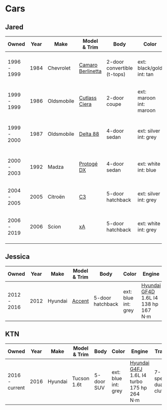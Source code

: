 # Cars

## Jared

| Owned          | Year | Make       | Model<br>& Trim                 | Body                              | Color                       | Engine                                                     | Trans             | Cond | Notes                             |
| -------------- | ---- | ---------- | ------------------------------- | --------------------------------- | --------------------------- | ---------------------------------------------------------- | ----------------- | ---- | --------------------------------- |
| 1996 -<br>1999 | 1984 | Chevrolet  | [Camaro Berlinetta][1984camaro] | 2-door<br>convertible<br>(t-tops) | ext: black/gold<br>int: tan | [Chevrolet L69][L69]<br>5.0L V8<br>190 hp<br>325 N⋅m       | 4-speed<br>auto   | used | Z28 engine &<br>transmission swap |
| 1999 -<br>1999 | 1986 | Oldsmobile | [Cutlass Ciera][1986cutlass]    | 2-door<br>coupe                   | ext: maroon<br>int: maroon  | [Buick LE2][LE2]<br>2.8L V6 <br>112 hp<br>197 N⋅m          | 4-speed<br>auto   | used | lemon<br>owned for 5 weeks        |
| 1999 -<br>2000 | 1987 | Oldsmobile | [Delta 88][1987delta]           | 4-door<br>sedan                   | ext: silver<br>int: grey    | [Buick LN3][LN3]<br>3.8L V6 <br>165 hp<br>298 N⋅m          | 4-speed<br>auto   | used | &nbsp;                            |
| 2000 -<br>2003 | 1992 | Madza      | [Protogé DX][1992protoge]       | 4-door<br>sedan                   | ext: white<br>int: blue     | [Mazda B8][B8]<br>1.8L I4 <br>103 hp<br>151 N⋅m            | 5-speed<br>manual | used | start: 88k mi<br>end: 220k mi     |
| 2004 -<br>2005 | 2005 | Citroën    | [C3][2005c3]                    | 5-door<br>hatchback               | ext: silver<br>int: grey    | [PSA TU1][TU1]<br>1.1L I4 <br>59 hp<br>94 N⋅m              | 5-speed<br>manual | new  | Marti kept it<br>unsure when sold |
| 2006 -<br>2019 | 2006 | Scion      | [xA][2006xa]                    | 5-door<br>hatchback               | ext: white<br>int: grey     | [Toyota 1NZ-FE][1NZ-FE]<br>1.5L I4 <br>109.5 hp<br>141 N⋅m | 5-speed<br>manual | new  | start: 3 mi<br>end: 272k mi       |

## Jessica

| Owned          | Year | Make    | Model<br>& Trim      | Body                | Color                  | Engine                                               | Trans                | Cond | Notes                       |
| -------------- | ---- | ------- | -------------------- | ------------------- | ---------------------- | ---------------------------------------------------- | -------------------- | ---- | --------------------------- |
| 2012 -<br>2016 | 2012 | Hyundai | [Accent][2012accent] | 5-door<br>hatchback | ext: blue<br>int: grey | [Hyundai GF4D][G4FD]<br>1.6L I4<br>138 hp<br>167 N⋅m | 6-speed<br>automatic | new  | engine replacement @ 98k mi |

## KTN

| Owned              | Year | Make    | Model<br>& Trim | Body          | Color                  | Engine                                                     | Trans                  | Cond | Notes                       |
| ------------------ | ---- | ------- | --------------- | ------------- | ---------------------- | ---------------------------------------------------------- | ---------------------- | ---- | --------------------------- |
| 2016 -<br> current | 2016 | Hyundai | Tucson 1.6t     | 5-door<br>SUV | ext: blue<br>int: grey | [Hyundai G4FJ][G4FJ]<br>1.6L I4 turbo<br>175 hp<br>264 N⋅m | 7-speed<br>dual-clutch | new  | engine replacement @ 97k mi |

[1984camaro]: https://en.wikipedia.org/wiki/Chevrolet_Camaro_(third_generation)#1984
[1986cutlass]: https://en.wikipedia.org/wiki/Oldsmobile_Cutlass_Ciera#1982%E2%80%931988
[1987delta]: https://en.wikipedia.org/wiki/Oldsmobile_88#Ninth_generation_(1986%E2%80%931991)
[1992protoge]: https://en.wikipedia.org/wiki/Mazda_Familia#Sixth_generation_(BG;_1989%E2%80%931994)
[2005c3]: https://en.wikipedia.org/wiki/Citro%C3%ABn_C3#First_generation_(FC/FN;_2002)
[2006xa]: https://en.wikipedia.org/wiki/Scion_xA
[2012accent]: https://en.wikipedia.org/wiki/Hyundai_Accent#Fourth_generation_(RB/RC;_2010)
[L69]: https://en.wikipedia.org/wiki/Chevrolet_small-block_engine_(first-_and_second-generation)#L69
[LE2]: https://en.wikipedia.org/wiki/General_Motors_60%C2%B0_V6_engine#LE2
[LN3]: https://en.wikipedia.org/wiki/Buick_V6_engine#LN3_Naturally_Aspirated
[B8]: https://en.wikipedia.org/wiki/Mazda_B_engine#B8
[TU1]: https://en.wikipedia.org/wiki/PSA_TU_engine#TU1
[1NZ-FE]: https://en.wikipedia.org/wiki/Toyota_NZ_engine#1NZ-FE
[G4FD]: https://en.wikipedia.org/wiki/Hyundai_Gamma_engine#G4FD
[G4FJ]: https://en.wikipedia.org/wiki/Hyundai_Gamma_engine#G4FJ
